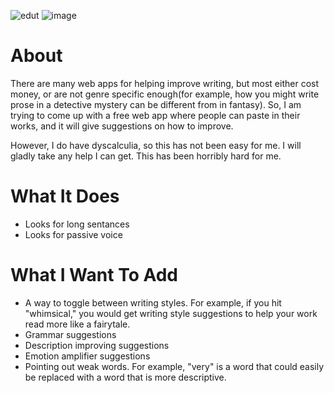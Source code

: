 ![edut](https://github.com/user-attachments/assets/28787136-1875-4cd7-892b-260ed63a1f43)
![image](https://github.com/user-attachments/assets/483e00d3-0d47-4354-b7c6-9b44ce51d2b8)

# About
There are many web apps for helping improve writing, but most either cost money, or are not genre specific enough(for example, how you might write prose in a detective mystery can be different from in fantasy). So, I am trying to come up with a free web app where people can paste in their works, and it will give suggestions on how to improve. 

However, I do have dyscalculia, so this has not been easy for me. I will gladly take any help I can get. This has been horribly hard for me.

# What It Does
- Looks for long sentances
- Looks for passive voice

# What I Want To Add
- A way to toggle between writing styles. For example, if you hit "whimsical," you would get writing style suggestions to help your work read more like a fairytale. 
- Grammar suggestions
- Description improving suggestions
- Emotion amplifier suggestions
- Pointing out weak words. For example, "very" is a word that could easily be replaced with a word that is more descriptive.
